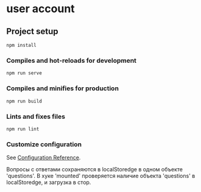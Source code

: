 # user account

## Project setup
```
npm install
```

### Compiles and hot-reloads for development
```
npm run serve
```

### Compiles and minifies for production
```
npm run build
```

### Lints and fixes files
```
npm run lint
```

### Customize configuration
See [Configuration Reference](https://cli.vuejs.org/config/).

Вопросы с ответами сохраняются в localStoredge в одном объекте 'questions'.
В хуке 'mounted' проверяется наличие объекта 'questions' в localStoredge, и загрузка в стор.
